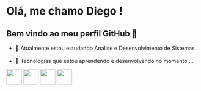 # Olá, me chamo Diego ! 
## Bem vindo ao meu perfil GitHub 👋

- 🔭 Atualmente estou estudando Análise e Desenvolvimento de Sistemas ...
- 🌱 Tecnologias que estou aprendendo e desenvolvendo no momento ...
<img src="https://cdn.jsdelivr.net/gh/devicons/devicon/icons/html5/html5-original-wordmark.svg" width="40" heigth="40" />
<img src="https://cdn.jsdelivr.net/gh/devicons/devicon/icons/css3/css3-original-wordmark.svg" width="40" heigth="40" />
<img src="https://cdn.jsdelivr.net/gh/devicons/devicon/icons/javascript/javascript-original.svg" width="40" heigth="40" />
<img src="https://cdn.jsdelivr.net/gh/devicons/devicon/icons/react/react-original-wordmark.svg" width="40" heigth="40" />
          
          
          
